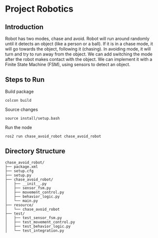 # Project Robotics

## Introduction

Robot has two modes, chase and avoid. Robot will run around randomly until it detects an object (like a person or a ball). If it is in a chase mode, it will go towards the object, following it (chasing). In avoiding mode, it will turn and try to run away from the object. We can add switching the mode after the robot makes contact with the object. We can implement it with a Finite State Machine (FSM), using sensors to detect an object.

## Steps to Run

Build package

```
colcon build
```

Source changes

```
source install/setup.bash
```

Run the node

```
ros2 run chase_avoid_robot chase_avoid_robot
```

## Directory Structure

```
chase_avoid_robot/
├── package.xml
├── setup.cfg
├── setup.py
├── chase_avoid_robot/
│   ├── __init__.py
│   ├── sensor_fsm.py
│   ├── movement_control.py
│   ├── behavior_logic.py
│   └── main.py
├── resource/
│   └── chase_avoid_robot
├── test/
│   ├── test_sensor_fsm.py
│   ├── test_movement_control.py
│   ├── test_behavior_logic.py
│   └── test_integration.py
```
